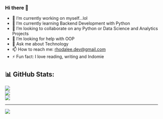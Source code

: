 ### Hi there 👋

<!--
**rhoda-lee/rhoda-lee** is a ✨ _special_ ✨ repository because its `README.md` (this file) appears on your GitHub profile.


Here are some ideas to get you started:-->

- 🔭 I’m currently working on myself...lol
- 🌱 I’m currently learning Backend Development with Python
- 👯 I’m looking to collaborate on any Python or Data Science and Analytics Projects
- 🤔 I’m looking for help with OOP
- 💬 Ask me about Technology
- 📫 How to reach me: rhodalee.dev@gmail.com
- ⚡ Fun fact: I love reading, writing and Indomie

## 📊 GitHub Stats:
![](https://github-readme-stats.vercel.app/api?username=rhoda-lee&theme=radical&hide_border=false&include_all_commits=true&count_private=true)<br/>
![](https://github-readme-streak-stats.herokuapp.com/?user=rhoda-lee&theme=radical&hide_border=false)<br/>
![](https://github-readme-stats.vercel.app/api/top-langs/?username=rhoda-lee&theme=radical&hide_border=false&include_all_commits=true&count_private=true&layout=compact)


---
[![](https://visitcount.itsvg.in/api?id=rhodal-lee&icon=9&color=8)](https://visitcount.itsvg.in)

<!-- Proudly created with GPRM ( https://gprm.itsvg.in ) -->
